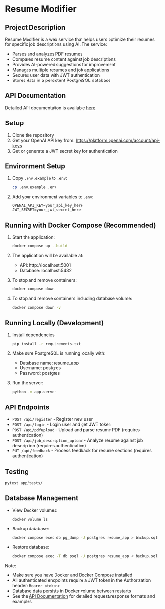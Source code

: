 # Resume Modifier

## Project Description
Resume Modifier is a web service that helps users optimize their resumes for specific job descriptions using AI. The service:
- Parses and analyzes PDF resumes
- Compares resume content against job descriptions
- Provides AI-powered suggestions for improvement
- Manages multiple resumes and job applications
- Secures user data with JWT authentication
- Stores data in a persistent PostgreSQL database

## API Documentation
Detailed API documentation is available [here](https://docs.google.com/document/d/1y-apfWolpNhmUbpuSNJat0SojwjjA9y4M3c6vH9FCoo/edit?usp=sharing)

## Setup
1. Clone the repository
2. Get your OpenAI API key from: https://platform.openai.com/account/api-keys
3. Get or generate a JWT secret key for authentication

## Environment Setup
1. Copy `.env.example` to `.env`:
   ```bash
   cp .env.example .env
   ```
2. Add your environment variables to `.env`:
   ```
   OPENAI_API_KEY=your_api_key_here
   JWT_SECRET=your_jwt_secret_here
   ```

## Running with Docker Compose (Recommended)
1. Start the application:
   ```bash
   docker compose up --build
   ```
2. The application will be available at:
   - API: http://localhost:5001
   - Database: localhost:5432

3. To stop and remove containers:
   ```bash
   docker compose down
   ```

4. To stop and remove containers including database volume:
   ```bash
   docker compose down -v
   ```

## Running Locally (Development)
1. Install dependencies:
   ```bash
   pip install -r requirements.txt
   ```
2. Make sure PostgreSQL is running locally with:
   - Database name: resume_app
   - Username: postgres
   - Password: postgres

3. Run the server:
   ```bash
   python -m app.server
   ```

## API Endpoints
- `POST /api/register` - Register new user
- `POST /api/login` - Login user and get JWT token
- `POST /api/pdfupload` - Upload and parse resume PDF (requires authentication)
- `POST /api/job_description_upload` - Analyze resume against job description (requires authentication)
- `PUT /api/feedback` - Process feedback for resume sections (requires authentication)

## Testing
```bash
pytest app/tests/
```

## Database Management
- View Docker volumes:
  ```bash
  docker volume ls
  ```
- Backup database:
  ```bash
  docker compose exec db pg_dump -U postgres resume_app > backup.sql
  ```
- Restore database:
  ```bash
  docker compose exec -T db psql -U postgres resume_app < backup.sql
  ```

Note: 
- Make sure you have Docker and Docker Compose installed
- All authenticated endpoints require a JWT token in the Authorization header: `Bearer <token>`
- Database data persists in Docker volume between restarts
- See the [API Documentation](https://docs.google.com/document/d/1y-apfWolpNhmUbpuSNJat0SojwjjA9y4M3c6vH9FCoo/edit?usp=sharing) for detailed request/response formats and examples 